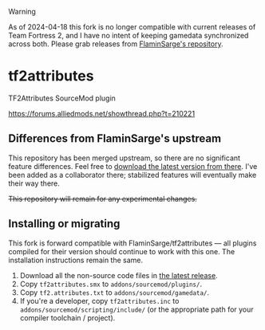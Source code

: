 > [!WARNING]  
> As of 2024-04-18 this fork is no longer compatible with current releases of Team Fortress
> 2, and I have no intent of keeping gamedata synchronized across both.  Please grab releases
> from [FlaminSarge's repository][flaminsarge].

# tf2attributes

TF2Attributes SourceMod plugin

https://forums.alliedmods.net/showthread.php?t=210221

## Differences from FlaminSarge's upstream

This repository has been merged upstream, so there are no significant feature differences.
Feel free to [download the latest version from there][flaminsarge].  I've been added as a
collaborator there; stabilized features will eventually make their way there.

~~This repository will remain for any experimental changes.~~

[flaminsarge]: https://github.com/FlaminSarge/tf2attributes

## Installing or migrating

This fork is forward compatible with FlaminSarge/tf2attributes &mdash; all plugins compiled for
their version should continue to work with this one.  The installation instructions remain the
same.

1. Download all the non-source code files in [the latest release][].
2. Copy `tf2attributes.smx` to `addons/sourcemod/plugins/`.
3. Copy `tf2.attributes.txt` to `addons/sourcemod/gamedata/`.
4. If you're a developer, copy `tf2attributes.inc` to `addons/sourcemod/scripting/include/`
(or the appropriate path for your compiler toolchain / project).

[the latest release]: https://github.com/nosoop/tf2attributes/releases
